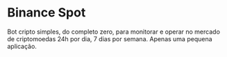 # Binance Spot

Bot cripto simples, do completo zero, para monitorar e operar no mercado de criptomoedas 24h por dia, 7 dias por semana. Apenas uma pequena aplicação.